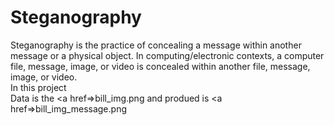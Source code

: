 # Steganography
Steganography is the practice of concealing a message within another message or a physical object.
 In computing/electronic contexts, a computer file, message, image, or video is concealed within another file, message, image, or video.<br>
In this project
<br>
Data is the <a href=>bill_img.png</a>
and produed is <a href=>bill_img_message.png</a>
